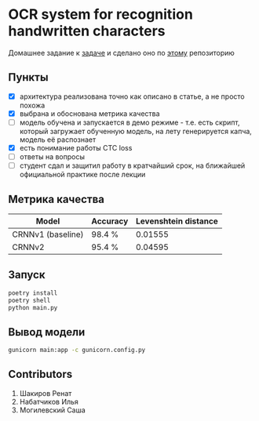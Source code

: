 # OCR system for recognition handwritten characters

Домашнее задание к [задаче](https://github.com/aitalents/computer-vision-technology/tree/main/Topic%204.%20OCR)
и сделано оно по [этому](https://github.com/Alek-dr/OCR-Example/tree/master) репозиторию


## Пункты

- [x] архитектура реализована точно как описано в статье, а не просто похожа
- [x] выбрана и обоснована метрика качества
- [ ] модель обучена и запускается в демо режиме - т.е. есть скрипт, который загружает обученную модель, на лету генерируется капча, модель её распознает
- [x] есть понимание работы CTC loss
- [ ] ответы на вопросы
- [ ] студент сдал и защитил работу в кратчайший срок, на ближайшей официальной практике после лекции

## Метрика качества

| Model             | Accuracy | Levenshtein distance    |
|-------------------|----------|--------|
| CRNNv1 (baseline) | 98.4 %   | 0.01555 |
| CRNNv2            | 95.4 %   | 0.04595    |


## Запуск
```bash
poetry install
poetry shell
python main.py
```

## Вывод модели
```bash
gunicorn main:app -c gunicorn.config.py
```


## Contributors
1. Шакиров Ренат
2. Набатчиков Илья
3. Могилевский Саша
